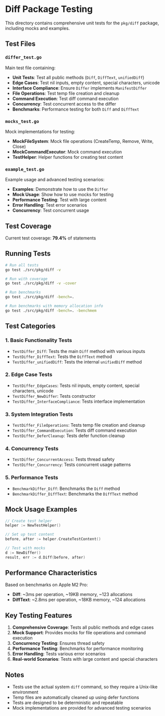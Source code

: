 # Diff Package Testing

This directory contains comprehensive unit tests for the `pkg/diff` package, including mocks and examples.

## Test Files

### `differ_test.go`
Main test file containing:
- **Unit Tests**: Test all public methods (`Diff`, `DiffText`, `unifiedDiff`)
- **Edge Cases**: Test nil inputs, empty content, special characters, unicode
- **Interface Compliance**: Ensure `Differ` implements `ManifestDiffer`
- **File Operations**: Test temp file creation and cleanup
- **Command Execution**: Test diff command execution
- **Concurrency**: Test concurrent access to the differ
- **Benchmarks**: Performance testing for both `Diff` and `DiffText`

### `mocks_test.go`
Mock implementations for testing:
- **MockFileSystem**: Mock file operations (CreateTemp, Remove, Write, Close)
- **MockCommandExecutor**: Mock command execution
- **TestHelper**: Helper functions for creating test content

### `example_test.go`
Example usage and advanced testing scenarios:
- **Examples**: Demonstrate how to use the `Differ`
- **Mock Usage**: Show how to use mocks for testing
- **Performance Testing**: Test with large content
- **Error Handling**: Test error scenarios
- **Concurrency**: Test concurrent usage

## Test Coverage

Current test coverage: **79.4%** of statements

## Running Tests

```bash
# Run all tests
go test ./src/pkg/diff -v

# Run with coverage
go test ./src/pkg/diff -v -cover

# Run benchmarks
go test ./src/pkg/diff -bench=.

# Run benchmarks with memory allocation info
go test ./src/pkg/diff -bench=. -benchmem
```

## Test Categories

### 1. Basic Functionality Tests
- `TestDiffer_Diff`: Tests the main `Diff` method with various inputs
- `TestDiffer_DiffText`: Tests the `DiffText` method
- `TestDiffer_unifiedDiff`: Tests the internal `unifiedDiff` method

### 2. Edge Case Tests
- `TestDiffer_EdgeCases`: Tests nil inputs, empty content, special characters, unicode
- `TestDiffer_NewDiffer`: Tests constructor
- `TestDiffer_InterfaceCompliance`: Tests interface implementation

### 3. System Integration Tests
- `TestDiffer_FileOperations`: Tests temp file creation and cleanup
- `TestDiffer_CommandExecution`: Tests diff command execution
- `TestDiffer_DeferCleanup`: Tests defer function cleanup

### 4. Concurrency Tests
- `TestDiffer_ConcurrentAccess`: Tests thread safety
- `TestDiffer_Concurrency`: Tests concurrent usage patterns

### 5. Performance Tests
- `BenchmarkDiffer_Diff`: Benchmarks the `Diff` method
- `BenchmarkDiffer_DiffText`: Benchmarks the `DiffText` method

## Mock Usage Examples

```go
// Create test helper
helper := NewTestHelper()

// Set up test content
before, after := helper.CreateTestContent()

// Test with mocks
d := NewDiffer()
result, err := d.Diff(before, after)
```

## Performance Characteristics

Based on benchmarks on Apple M2 Pro:
- **Diff**: ~3ms per operation, ~19KB memory, ~123 allocations
- **DiffText**: ~2.8ms per operation, ~18KB memory, ~124 allocations

## Key Testing Features

1. **Comprehensive Coverage**: Tests all public methods and edge cases
2. **Mock Support**: Provides mocks for file operations and command execution
3. **Concurrency Testing**: Ensures thread safety
4. **Performance Testing**: Benchmarks for performance monitoring
5. **Error Handling**: Tests various error scenarios
6. **Real-world Scenarios**: Tests with large content and special characters

## Notes

- Tests use the actual system `diff` command, so they require a Unix-like environment
- Temp files are automatically cleaned up using defer functions
- Tests are designed to be deterministic and repeatable
- Mock implementations are provided for advanced testing scenarios
